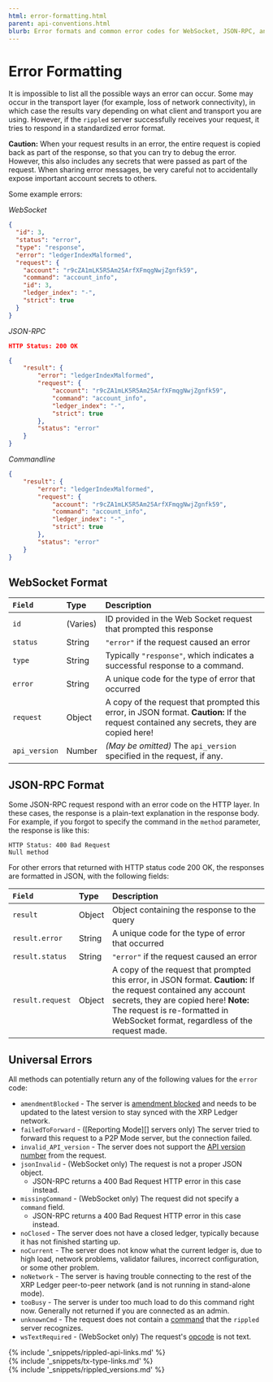 ```yaml
---
html: error-formatting.html
parent: api-conventions.html
blurb: Error formats and common error codes for WebSocket, JSON-RPC, and Commandline interfaces.
---
```

# Error Formatting

It is impossible to list all the possible ways an error can occur. Some may occur in the transport layer (for example, loss of network connectivity), in which case the results vary depending on what client and transport you are using. However, if the `rippled` server successfully receives your request, it tries to respond in a standardized error format.

**Caution:** When your request results in an error, the entire request is copied back as part of the response, so that you can try to debug the error. However, this also includes any secrets that were passed as part of the request. When sharing error messages, be very careful not to accidentally expose important account secrets to others.


Some example errors:

<!-- MULTICODE_BLOCK_START -->

*WebSocket*

```json
{
  "id": 3,
  "status": "error",
  "type": "response",
  "error": "ledgerIndexMalformed",
  "request": {
    "account": "r9cZA1mLK5R5Am25ArfXFmqgNwjZgnfk59",
    "command": "account_info",
    "id": 3,
    "ledger_index": "-",
    "strict": true
  }
}
```

*JSON-RPC*

```json
HTTP Status: 200 OK

{
    "result": {
        "error": "ledgerIndexMalformed",
        "request": {
            "account": "r9cZA1mLK5R5Am25ArfXFmqgNwjZgnfk59",
            "command": "account_info",
            "ledger_index": "-",
            "strict": true
        },
        "status": "error"
    }
}
```

*Commandline*

```json
{
    "result": {
        "error": "ledgerIndexMalformed",
        "request": {
            "account": "r9cZA1mLK5R5Am25ArfXFmqgNwjZgnfk59",
            "command": "account_info",
            "ledger_index": "-",
            "strict": true
        },
        "status": "error"
    }
}
```

<!-- MULTICODE_BLOCK_END -->


## WebSocket Format

| `Field`   | Type     | Description                                           |
|:----------|:---------|:------------------------------------------------------|
| `id`      | (Varies) | ID provided in the Web Socket request that prompted this response |
| `status`  | String   | `"error"` if the request caused an error              |
| `type`    | String   | Typically `"response"`, which indicates a successful response to a command. |
| `error`   | String   | A unique code for the type of error that occurred     |
| `request` | Object   | A copy of the request that prompted this error, in JSON format. **Caution:** If the request contained any secrets, they are copied here! |
| `api_version` | Number | _(May be omitted)_ The `api_version` specified in the request, if any. |


## JSON-RPC Format

Some JSON-RPC request respond with an error code on the HTTP layer. In these cases, the response is a plain-text explanation in the response body. For example, if you forgot to specify the command in the `method` parameter, the response is like this:

```
HTTP Status: 400 Bad Request
Null method
```

For other errors that returned with HTTP status code 200 OK, the responses are formatted in JSON, with the following fields:

| `Field`          | Type   | Description                                      |
|:-----------------|:-------|:-------------------------------------------------|
| `result`         | Object | Object containing the response to the query      |
| `result.error`   | String | A unique code for the type of error that occurred |
| `result.status`  | String | `"error"` if the request caused an error         |
| `result.request` | Object | A copy of the request that prompted this error, in JSON format. **Caution:** If the request contained any account secrets, they are copied here! **Note:** The request is re-formatted in WebSocket format, regardless of the request made. |


## Universal Errors

All methods can potentially return any of the following values for the `error` code:

- `amendmentBlocked` - The server is [amendment blocked](amendments.html#amendment-blocked) and needs to be updated to the latest version to stay synced with the XRP Ledger network.
- `failedToForward` - ([Reporting Mode][] servers only) The server tried to forward this request to a P2P Mode server, but the connection failed.
- `invalid_API_version` - The server does not support the [API version number](request-formatting.html#api-versioning) from the request.
- `jsonInvalid` - (WebSocket only) The request is not a proper JSON object.
    - JSON-RPC returns a 400 Bad Request HTTP error in this case instead.
- `missingCommand` - (WebSocket only) The request did not specify a `command` field.
    - JSON-RPC returns a 400 Bad Request HTTP error in this case instead.
- `noClosed` - The server does not have a closed ledger, typically because it has not finished starting up.
- `noCurrent` - The server does not know what the current ledger is, due to high load, network problems, validator failures, incorrect configuration, or some other problem.
- `noNetwork` - The server is having trouble connecting to the rest of the XRP Ledger peer-to-peer network (and is not running in stand-alone mode).
- `tooBusy` - The server is under too much load to do this command right now. Generally not returned if you are connected as an admin.
- `unknownCmd` - The request does not contain a [command](rippled-api.html) that the `rippled` server recognizes.
- `wsTextRequired` - (WebSocket only) The request's [opcode](https://tools.ietf.org/html/rfc6455#section-5.2) is not text. <!-- SPELLING_IGNORE: opcode -->


<!--{# common link defs #}-->
{% include '_snippets/rippled-api-links.md' %}			
{% include '_snippets/tx-type-links.md' %}			
{% include '_snippets/rippled_versions.md' %}
